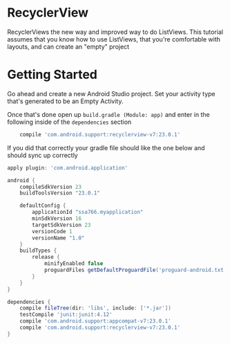 # RecyclerView
RecyclerViews the new way and improved way to do ListViews. This tutorial assumes that you know how to use ListViews, that you're comfortable with layouts, and can create an "empty" project

# Getting Started
Go ahead and create a new Android Studio project. Set your activity type that's generated to be an Empty Activity.


Once that's done open up `build.gradle (Module: app)` and enter in the following inside of the `dependencies` section


```gradle
    compile 'com.android.support:recyclerview-v7:23.0.1'
```


If you did that correctly your gradle file should like the one below and should sync up correctly


```gradle
apply plugin: 'com.android.application'

android {
    compileSdkVersion 23
    buildToolsVersion "23.0.1"

    defaultConfig {
        applicationId "ssa766.myapplication"
        minSdkVersion 16
        targetSdkVersion 23
        versionCode 1
        versionName "1.0"
    }
    buildTypes {
        release {
            minifyEnabled false
            proguardFiles getDefaultProguardFile('proguard-android.txt'), 'proguard-rules.pro'
        }
    }
}

dependencies {
    compile fileTree(dir: 'libs', include: ['*.jar'])
    testCompile 'junit:junit:4.12'
    compile 'com.android.support:appcompat-v7:23.0.1'
    compile 'com.android.support:recyclerview-v7:23.0.1'
}
```
